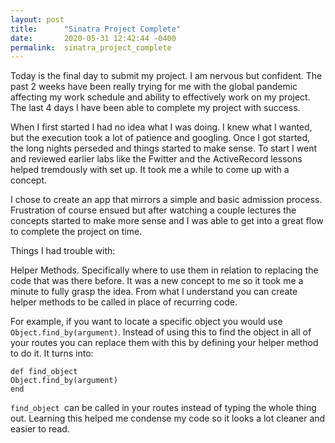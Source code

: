 ```yaml
---
layout: post
title:      "Sinatra Project Complete"
date:       2020-05-31 12:42:44 -0400
permalink:  sinatra_project_complete
---
```



Today is the final day to submit my project. I am nervous but confident. The past 2 weeks have been really trying for me with the global pandemic affecting my work schedule and ability to effectively work on my project. The last 4 days I have been able to complete my project with success.

When I first started I had no idea what I was doing. I knew what I wanted, but the execution took a lot of patience and googling. Once I got started, the long nights perseded and things started to make sense. To start I went and reviewed earlier labs like the Fwitter and the ActiveRecord lessons helped tremdously with set up. It took me a while to come up with a concept.

I chose to create an app that mirrors a simple and basic admission process. Frustration of course ensued but after watching a couple lectures the concepts started to make more sense and I was able to get into a great flow to complete the project on time.

Things I had trouble with:

Helper Methods. Specifically where to use them in relation to replacing the code that was there before. It was a new concept to me so it took me a minute to fully grasp the idea. From what I understand you can create helper methods to be called in place of recurring code.

For example, if you want to locate a specific object you would use `Object.find_by(argument)`. Instead of using this to find the object in all of your routes you can replace them with this by defining your helper method to do it. It turns into:

```
def find_object
Object.find_by(argument)
end
```

`find_object `can be called in your routes instead of typing the whole thing out. Learning this helped me condense my code so it looks a lot cleaner and easier to read.
